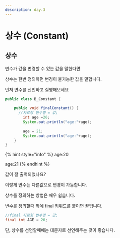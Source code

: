 ```yaml
---
description: day.3
---
```


# 상수 \(Constant\)

## 상수

변수가 값을 변경할 수 있는 값을 말한다면

상수는 한번 정의하면 변경이 불가능한 값을 말합니다.



먼저 변수를 선언하고 실행해보세요

```java
public class B_Constant {
	
	public void finalConstant() {
	  //자료형 변수명 = 값;
		int age =20;
		System.out.println("age:"+age);
		
		age = 21;
		System.out.println("age:"+age);
	}
}

```

{% hint style="info" %}
age:20

age:21
{% endhint %}

값이 잘 출력되었나요? 

이렇게 변수는 다른값으로 변경이 가능합니다.



상수를 정의하는 방법은 매우 쉽습니다.

변수를 정의할때 앞에 final 키위드를 붙이면 끝입니다.

```java
//final 자료형 변수명 = 값;
final int AGE = 20;
```

단, 상수를 선언할때에는 대문자로 선언해주는 것이 좋습니다.

